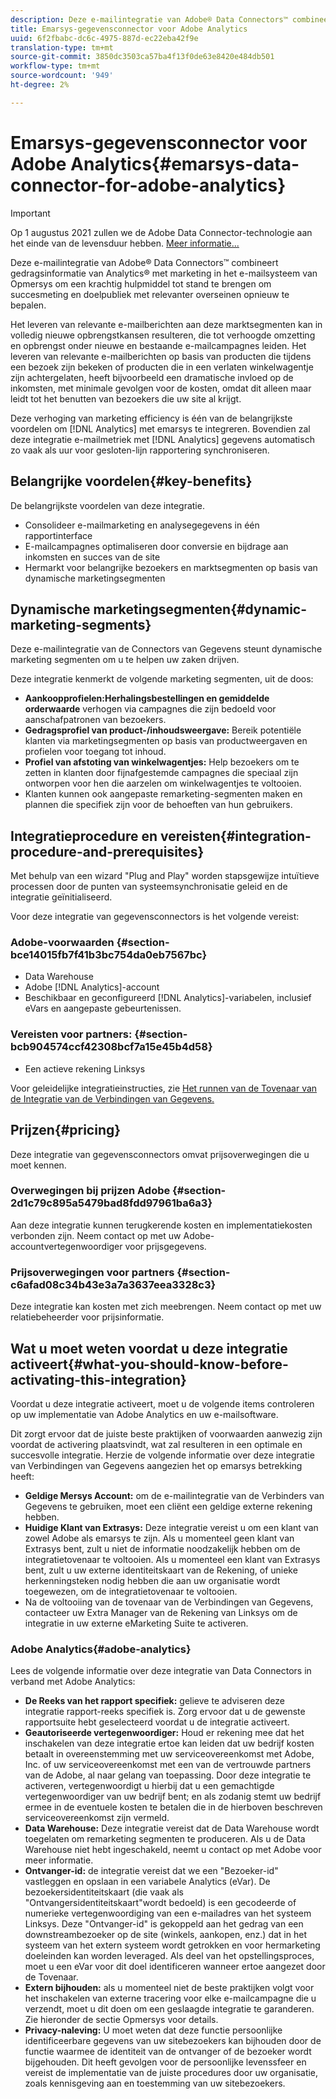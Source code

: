 ```yaml
---
description: Deze e-mailintegratie van Adobe® Data Connectors™ combineert gedragsinformatie van Analytics® met marketing in het e-mailsysteem van Opmersys om een krachtig hulpmiddel tot stand te brengen om succesmeting en doelpubliek met relevanter overseinen opnieuw te bepalen.
title: Emarsys-gegevensconnector voor Adobe Analytics
uuid: 6f2fbabc-dc6c-4975-887d-ec22eba42f9e
translation-type: tm+mt
source-git-commit: 3850dc3503ca57ba4f13f0de63e8420e484db501
workflow-type: tm+mt
source-wordcount: '949'
ht-degree: 2%

---
```



# Emarsys-gegevensconnector voor Adobe Analytics{#emarsys-data-connector-for-adobe-analytics}

>[!IMPORTANT]
>
>Op 1 augustus 2021 zullen we de Adobe Data Connector-technologie aan het einde van de levensduur hebben. [Meer informatie...](/help/import/data-connectors/data-connectors-eol.md)

Deze e-mailintegratie van Adobe® Data Connectors™ combineert gedragsinformatie van Analytics® met marketing in het e-mailsysteem van Opmersys om een krachtig hulpmiddel tot stand te brengen om succesmeting en doelpubliek met relevanter overseinen opnieuw te bepalen.

Het leveren van relevante e-mailberichten aan deze marktsegmenten kan in volledig nieuwe opbrengstkansen resulteren, die tot verhoogde omzetting en opbrengst onder nieuwe en bestaande e-mailcampagnes leiden. Het leveren van relevante e-mailberichten op basis van producten die tijdens een bezoek zijn bekeken of producten die in een verlaten winkelwagentje zijn achtergelaten, heeft bijvoorbeeld een dramatische invloed op de inkomsten, met minimale gevolgen voor de kosten, omdat dit alleen maar leidt tot het benutten van bezoekers die uw site al krijgt.

Deze verhoging van marketing efficiency is één van de belangrijkste voordelen om [!DNL Analytics] met emarsys te integreren. Bovendien zal deze integratie e-mailmetriek met [!DNL Analytics] gegevens automatisch zo vaak als uur voor gesloten-lijn rapportering synchroniseren.

## Belangrijke voordelen{#key-benefits}

De belangrijkste voordelen van deze integratie.

* Consolideer e-mailmarketing en analysegegevens in één rapportinterface
* E-mailcampagnes optimaliseren door conversie en bijdrage aan inkomsten en succes van de site
* Hermarkt voor belangrijke bezoekers en marktsegmenten op basis van dynamische marketingsegmenten

## Dynamische marketingsegmenten{#dynamic-marketing-segments}

Deze e-mailintegratie van de Connectors van Gegevens steunt dynamische marketing segmenten om u te helpen uw zaken drijven.

Deze integratie kenmerkt de volgende marketing segmenten, uit de doos:

* **Aankoopprofielen:Herhalingsbestellingen en gemiddelde orderwaarde** verhogen via campagnes die zijn bedoeld voor aanschafpatronen van bezoekers.
* **Gedragsprofiel van product-/inhoudsweergave:** Bereik potentiële klanten via marketingsegmenten op basis van productweergaven en profielen voor toegang tot inhoud.
* **Profiel van afstoting van winkelwagentjes:** Help bezoekers om te zetten in klanten door fijnafgestemde campagnes die speciaal zijn ontworpen voor hen die aarzelen om winkelwagentjes te voltooien.
* Klanten kunnen ook aangepaste remarketing-segmenten maken en plannen die specifiek zijn voor de behoeften van hun gebruikers.

## Integratieprocedure en vereisten{#integration-procedure-and-prerequisites}

Met behulp van een wizard &quot;Plug and Play&quot; worden stapsgewijze intuïtieve processen door de punten van systeemsynchronisatie geleid en de integratie geïnitialiseerd.

Voor deze integratie van gegevensconnectors is het volgende vereist:

### Adobe-voorwaarden {#section-bce14015fb7f41b3bc754da0eb7567bc}

* Data Warehouse
* Adobe [!DNL Analytics]-account
* Beschikbaar en geconfigureerd [!DNL Analytics]-variabelen, inclusief eVars en aangepaste gebeurtenissen.

### Vereisten voor partners: {#section-bcb904574ccf42308bcf7a15e45b4d58}

* Een actieve rekening Linksys

Voor geleidelijke integratieinstructies, zie [Het runnen van de Tovenaar van de Integratie van de Verbindingen van Gegevens.](/help/import/data-connectors/emarsys-overview/emarsys-wizard.md)

## Prijzen{#pricing}

Deze integratie van gegevensconnectors omvat prijsoverwegingen die u moet kennen.

### Overwegingen bij prijzen Adobe {#section-2d1c79c895a5479bad8fdd97961ba6a3}

Aan deze integratie kunnen terugkerende kosten en implementatiekosten verbonden zijn. Neem contact op met uw Adobe-accountvertegenwoordiger voor prijsgegevens.

### Prijsoverwegingen voor partners {#section-c6afad08c34b43e3a7a3637eea3328c3}

Deze integratie kan kosten met zich meebrengen. Neem contact op met uw relatiebeheerder voor prijsinformatie.

## Wat u moet weten voordat u deze integratie activeert{#what-you-should-know-before-activating-this-integration}

Voordat u deze integratie activeert, moet u de volgende items controleren op uw implementatie van Adobe Analytics en uw e-mailsoftware.

Dit zorgt ervoor dat de juiste beste praktijken of voorwaarden aanwezig zijn voordat de activering plaatsvindt, wat zal resulteren in een optimale en succesvolle integratie. Herzie de volgende informatie over deze integratie van Verbindingen van Gegevens aangezien het op emarsys betrekking heeft:

* **Geldige Mersys Account:** om de e-mailintegratie van de Verbinders van Gegevens te gebruiken, moet een cliënt een geldige externe rekening hebben.
* **Huidige Klant van Extrasys:** Deze integratie vereist u om een klant van zowel Adobe als emarsys te zijn. Als u momenteel geen klant van Extrasys bent, zult u niet de informatie noodzakelijk hebben om de integratietovenaar te voltooien. Als u momenteel een klant van Extrasys bent, zult u uw externe identiteitskaart van de Rekening, of unieke herkenningsteken nodig hebben die aan uw organisatie wordt toegewezen, om de integratietovenaar te voltooien.
* Na de voltooiing van de tovenaar van de Verbindingen van Gegevens, contacteer uw Extra Manager van de Rekening van Linksys om de integratie in uw externe eMarketing Suite te activeren.

### Adobe Analytics{#adobe-analytics}

Lees de volgende informatie over deze integratie van Data Connectors in verband met Adobe Analytics:

* **De Reeks van het rapport specifiek:** gelieve te adviseren deze integratie rapport-reeks specifiek is. Zorg ervoor dat u de gewenste rapportsuite hebt geselecteerd voordat u de integratie activeert.
* **Geautoriseerde vertegenwoordiger:** Houd er rekening mee dat het inschakelen van deze integratie ertoe kan leiden dat uw bedrijf kosten betaalt in overeenstemming met uw serviceovereenkomst met Adobe, Inc. of uw serviceovereenkomst met een van de vertrouwde partners van de Adobe, al naar gelang van toepassing. Door deze integratie te activeren, vertegenwoordigt u hierbij dat u een gemachtigde vertegenwoordiger van uw bedrijf bent; en als zodanig stemt uw bedrijf ermee in de eventuele kosten te betalen die in de hierboven beschreven serviceovereenkomst zijn vermeld.
* **Data Warehouse:** Deze integratie vereist dat de Data Warehouse wordt toegelaten om remarketing segmenten te produceren. Als u de Data Warehouse niet hebt ingeschakeld, neemt u contact op met Adobe voor meer informatie.
* **Ontvanger-id:** de integratie vereist dat we een &quot;Bezoeker-id&quot; vastleggen en opslaan in een variabele Analytics (eVar). De bezoekersidentiteitskaart (die vaak als &quot;Ontvangersidentiteitskaart&quot;wordt bedoeld) is een gecodeerde of numerieke vertegenwoordiging van een e-mailadres van het systeem Linksys. Deze &quot;Ontvanger-id&quot; is gekoppeld aan het gedrag van een downstreambezoeker op de site (winkels, aankopen, enz.) dat in het systeem van het extern systeem wordt getrokken en voor hermarketing doeleinden kan worden leveraged. Als deel van het opstellingsproces, moet u een eVar voor dit doel identificeren wanneer ertoe aangezet door de Tovenaar.
* **Extern bijhouden:** als u momenteel niet de beste praktijken volgt voor het inschakelen van externe tracering voor elke e-mailcampagne die u verzendt, moet u dit doen om een geslaagde integratie te garanderen. Zie hieronder de sectie Opmersys voor details.
* **Privacy-naleving:** U moet weten dat deze functie persoonlijke identificeerbare gegevens van uw sitebezoekers kan bijhouden door de functie waarmee de identiteit van de ontvanger of de bezoeker wordt bijgehouden. Dit heeft gevolgen voor de persoonlijke levenssfeer en vereist de implementatie van de juiste procedures door uw organisatie, zoals kennisgeving aan en toestemming van uw sitebezoekers.

